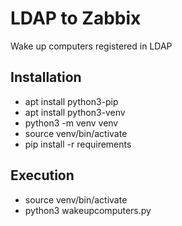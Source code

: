 # LDAP to Zabbix
Wake up computers registered in LDAP

## Installation
- apt install python3-pip
- apt install python3-venv
- python3 -m venv venv
- source venv/bin/activate
- pip install -r requirements

## Execution
- source venv/bin/activate
- python3 wakeupcomputers.py

